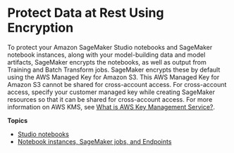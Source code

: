 # Protect Data at Rest Using Encryption<a name="encryption-at-rest"></a>

To protect your Amazon SageMaker Studio notebooks and SageMaker notebook instances, along with your model\-building data and model artifacts, SageMaker encrypts the notebooks, as well as output from Training and Batch Transform jobs\. SageMaker encrypts these by default using the AWS Managed Key for Amazon S3\. This AWS Managed Key for Amazon S3 cannot be shared for cross\-account access\. For cross\-account access, specify your customer managed key while creating SageMaker resources so that it can be shared for cross\-account access\. For more information on AWS KMS, see [What is AWS Key Management Service?](https://docs.aws.amazon.com/kms/latest/developerguide/overview.html)\.

**Topics**
+ [Studio notebooks](encryption-at-rest-studio.md)
+ [Notebook instances, SageMaker jobs, and Endpoints](encryption-at-rest-nbi.md)